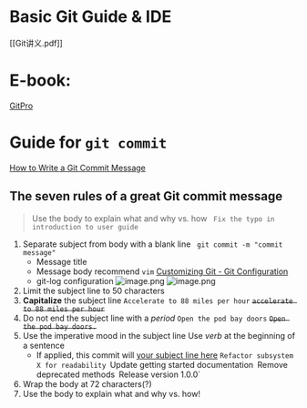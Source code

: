 # Basic Git Guide & IDE 
 [[Git讲义.pdf]]
# E-book:
[GitPro](https://git-scm.com/book/en/v2)
# Guide for `git commit`
[How to Write a Git Commit Message](https://cbea.ms/git-commit/)
## The seven rules of a great Git commit message
> Use the body to explain what and why vs. how
	 ` Fix the typo in introduction to user guide`

1. Separate subject from body with a blank line
	` git commit -m "commit message"`
	- Message title
	- Message body
		recommend `vim`
		[Customizing Git - Git Configuration](https://git-scm.com/book/en/v2/Customizing-Git-Git-Configuration)
	- git-log configuration
		![image.png](https://pokemongle-images-1319763739.cos.ap-nanjing.myqcloud.com/sandox/img/202404162313001.png)
		![image.png](https://pokemongle-images-1319763739.cos.ap-nanjing.myqcloud.com/sandox/img/202404162314335.png)
2. Limit the subject line to 50 characters
3. **Capitalize** the subject line 
	`Accelerate to 88 miles per hour`
	~~`accelerate to 88 miles per hour`~~
4. Do not end the subject line with a *period*
	`Open the pod bay doors`
	~~`Open the pod bay doors.`~~
5. Use the imperative mood in the subject line
	Use *verb* at the beginning of a sentence
	- If applied, this commit will <u>your subject line here</u>
	`Refactor subsystem X for readability
	`Update getting started documentation`
	`Remove deprecated methods`
	`Release version 1.0.0`
6. Wrap the body at 72 characters(?)
7. Use the body to explain what and why vs. how!

 